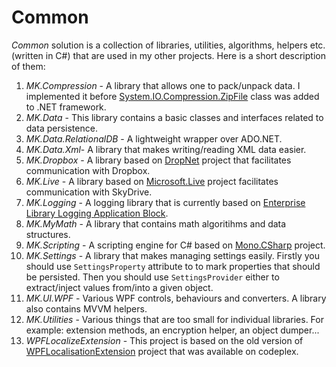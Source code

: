# Common
*Common* solution is a collection of libraries, utilities, algorithms, helpers etc. (written in C#) that are used in my other projects. Here is a short description of them:

1. *MK.Compression* - A library that allows one to pack/unpack data. I implemented it before [System.IO.Compression.ZipFile][1] class was added to .NET framework.
2. *MK.Data* - This library contains a basic classes and interfaces related to data persistence.
3. *MK.Data.RelationalDB* - A lightweight wrapper over ADO.NET.
4. *MK.Data.Xml*- A library that makes writing/reading XML data easier.
5. *MK.Dropbox* - A library based on [DropNet][2] project that facilitates communication with Dropbox.
6. *MK.Live* - A library based on [Microsoft.Live][3] project facilitates communication with SkyDrive.
7. *MK.Logging* - A logging library that is currently based on [Enterprise Library Logging Application Block][4].
8. *MK.MyMath* - A library that contains math algoritihms and data structures.
9. *MK.Scripting* - A scripting engine for C# based on [Mono.CSharp][5] project.
10. *MK.Settings* - A library that makes managing settings easily. Firstly you should use ```SettingsProperty``` attribute to to mark properties that should be persisted. Then you should use ```SettingsProvider``` either to extract/inject values from/into a given object.
11. *MK.UI.WPF* - Various WPF controls, behaviours and converters. A library also contains MVVM helpers.
12. *MK.Utilities* - Various things that are too small for individual libraries. For example: extension methods, an encryption helper, an object dumper...
13. *WPFLocalizeExtension* - This project is based on the old version of [WPFLocalisationExtension][5] project that was available on codeplex.

[1]: https://msdn.microsoft.com/en-us//library/system.io.compression.zipfile(v=vs.110).aspx
[2]: https://www.nuget.org/packages/DropNet
[3]: https://www.nuget.org/packages/LiveSDK
[4]: https://www.nuget.org/packages/EnterpriseLibrary.Logging/
[5]: https://www.nuget.org/packages/Mono.CSharp
[6]: http://wpflocalizeextension.codeplex.com/
